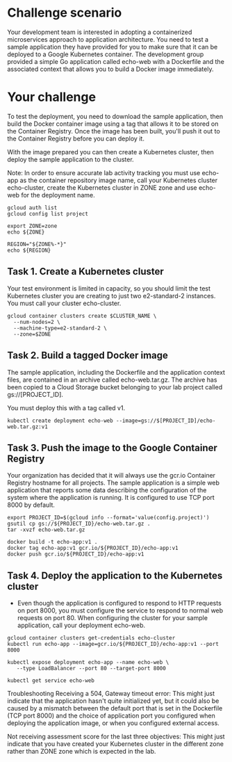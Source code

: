 # Challenge scenario
Your development team is interested in adopting a containerized microservices approach to application architecture. You need to test a sample application they have provided for you to make sure that it can be deployed to a Google Kubernetes container. The development group provided a simple Go application called echo-web with a Dockerfile and the associated context that allows you to build a Docker image immediately.

# Your challenge
To test the deployment, you need to download the sample application, then build the Docker container image using a tag that allows it to be stored on the Container Registry. Once the image has been built, you'll push it out to the Container Registry before you can deploy it.

With the image prepared you can then create a Kubernetes cluster, then deploy the sample application to the cluster.

Note: In order to ensure accurate lab activity tracking you must use echo-app as the container repository image name, call your Kubernetes cluster echo-cluster, create the Kubernetes cluster in ZONE zone and use echo-web for the deployment name.

```
gcloud auth list
gcloud config list project

export ZONE=zone
echo ${ZONE}

REGION="${ZONE%-*}"
echo ${REGION}

```

## Task 1. Create a Kubernetes cluster
Your test environment is limited in capacity, so you should limit the test Kubernetes cluster you are creating to just two e2-standard-2 instances. You must call your cluster echo-cluster.

```
gcloud container clusters create $CLUSTER_NAME \
  --num-nodes=2 \
  --machine-type=e2-standard-2 \
  --zone=$ZONE
```

## Task 2. Build a tagged Docker image
The sample application, including the Dockerfile and the application context files, are contained in an archive called echo-web.tar.gz. The archive has been copied to a Cloud Storage bucket belonging to your lab project called gs://[PROJECT_ID].

You must deploy this with a tag called v1.

```
kubectl create deployment echo-web --image=gs://$[PROJECT_ID]/echo-web.tar.gz:v1
```

## Task 3. Push the image to the Google Container Registry
Your organization has decided that it will always use the gcr.io Container Registry hostname for all projects. The sample application is a simple web application that reports some data describing the configuration of the system where the application is running. It is configured to use TCP port 8000 by default.

```
export PROJECT_ID=$(gcloud info --format='value(config.project)')
gsutil cp gs://${PROJECT_ID}/echo-web.tar.gz .
tar -xvzf echo-web.tar.gz
```
```
docker build -t echo-app:v1 .
docker tag echo-app:v1 gcr.io/${PROJECT_ID}/echo-app:v1
docker push gcr.io/${PROJECT_ID}/echo-app:v1
```

## Task 4. Deploy the application to the Kubernetes cluster
- Even though the application is configured to respond to HTTP requests on port 8000, you must configure the service to respond to normal web requests on port 80. When configuring the cluster for your sample application, call your deployment echo-web.
```
gcloud container clusters get-credentials echo-cluster
kubectl run echo-app --image=gcr.io/${PROJECT_ID}/echo-app:v1 --port 8000
```
```
kubectl expose deployment echo-app --name echo-web \
   --type LoadBalancer --port 80 --target-port 8000
   ```
```
kubectl get service echo-web
```

Troubleshooting
Receiving a 504, Gateway timeout error: This might just indicate that the application hasn't quite initialized yet, but it could also be caused by a mismatch between the default port that is set in the Dockerfile (TCP port 8000) and the choice of application port you configured when deploying the application image, or when you configured external access.

Not receiving assessment score for the last three objectives: This might just indicate that you have created your Kubernetes cluster in the different zone rather than ZONE zone which is expected in the lab.
